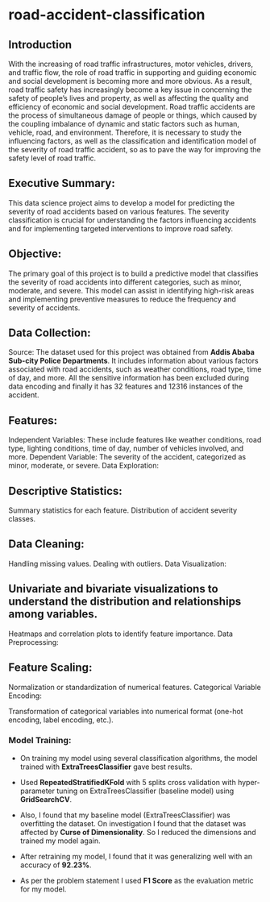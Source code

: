 # road-accident-classification

## Introduction
With the increasing of road traffic infrastructures, motor vehicles, drivers, and traffic flow, the role of road traffic in supporting and guiding economic and social development is becoming more and more obvious. As a result, road traffic safety has increasingly become a key issue in concerning the safety of people’s lives and property, as well as affecting the quality and efficiency of economic and social development. Road traffic accidents are the process of simultaneous damage of people or things, which caused by the coupling imbalance of dynamic and static factors such as human, vehicle, road, and environment. Therefore, it is necessary to study the influencing factors, as well as the classification and identification model of the severity of road traffic accident, so as to pave the way for improving the safety level of road traffic.

## Executive Summary:

This data science project aims to develop a model for predicting the severity of road accidents based on various features. The severity classification is crucial for understanding the factors influencing accidents and for implementing targeted interventions to improve road safety.

## Objective:

The primary goal of this project is to build a predictive model that classifies the severity of road accidents into different categories, such as minor, moderate, and severe. This model can assist in identifying high-risk areas and implementing preventive measures to reduce the frequency and severity of accidents.

## Data Collection:

Source: 
The dataset used for this project was obtained from **Addis Ababa Sub-city Police Departments**. It includes information about various factors associated with road accidents, such as weather conditions, road type, time of day, and more. All the sensitive information has been excluded during data encoding and finally it has 32 features and 12316 instances of the accident.

## Features:

Independent Variables: These include features like weather conditions, road type, lighting conditions, time of day, number of vehicles involved, and more.
Dependent Variable: The severity of the accident, categorized as minor, moderate, or severe.
Data Exploration:

## Descriptive Statistics:

Summary statistics for each feature.
Distribution of accident severity classes.

## Data Cleaning:

Handling missing values.
Dealing with outliers.
Data Visualization:

## Univariate and bivariate visualizations to understand the distribution and relationships among variables.
Heatmaps and correlation plots to identify feature importance.
Data Preprocessing:

## Feature Scaling:

Normalization or standardization of numerical features.
Categorical Variable Encoding:

Transformation of categorical variables into numerical format (one-hot encoding, label encoding, etc.).

### Model Training:
* On training my model using several classification algorithms, the model trained with **ExtraTreesClassifier** gave best results. 

* Used **RepeatedStratifiedKFold** with 5 splits cross validation with hyper-parameter tuning on ExtraTreesClassifier (baseline model) using **GridSearchCV**.

* Also, I found that my baseline model (ExtraTreesClassifier) was overfitting the dataset. On investigation I found that the dataset was affected by **Curse of Dimensionality**. So I reduced the dimensions and trained my model again.

* After retraining my model, I found that it was generalizing well with an accuracy of **92.23%**.

* As per the problem statement I used **F1 Score** as the evaluation metric for my model.